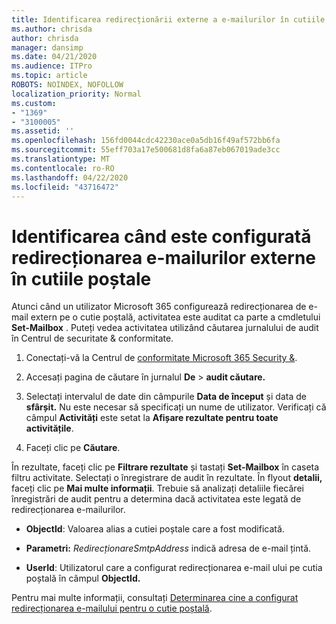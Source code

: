 ```yaml
---
title: Identificarea redirecționării externe a e-mailurilor în cutiile poștale în jurnalele de audit
ms.author: chrisda
author: chrisda
manager: dansimp
ms.date: 04/21/2020
ms.audience: ITPro
ms.topic: article
ROBOTS: NOINDEX, NOFOLLOW
localization_priority: Normal
ms.custom:
- "1369"
- "3100005"
ms.assetid: ''
ms.openlocfilehash: 156fd0044cdc42230ace0a5db16f49af572bb6fa
ms.sourcegitcommit: 55eff703a17e500681d8fa6a87eb067019ade3cc
ms.translationtype: MT
ms.contentlocale: ro-RO
ms.lasthandoff: 04/22/2020
ms.locfileid: "43716472"
---
```

# <a name="identify-when-external-email-forwarding-is-configured-on-mailboxes"></a>Identificarea când este configurată redirecționarea e-mailurilor externe în cutiile poștale

Atunci când un utilizator Microsoft 365 configurează redirecționarea de e-mail extern pe o cutie poștală, activitatea este auditat ca parte a cmdletului **Set-Mailbox** . Puteți vedea activitatea utilizând căutarea jurnalului de audit în Centrul de securitate & conformitate.

1. Conectați-vă la Centrul de [conformitate Microsoft 365 Security &](https://protection.office.com/).

2. Accesați pagina de căutare în jurnalul **De** > **audit căutare.**

3. Selectați intervalul de date din câmpurile **Data de început** și data de **sfârșit.** Nu este necesar să specificați un nume de utilizator. Verificați că câmpul **Activități** este setat la **Afișare rezultate pentru toate activitățile**.

4. Faceți clic pe **Căutare**.

În rezultate, faceți clic pe **Filtrare rezultate** și tastați **Set-Mailbox** în caseta filtru activitate. Selectați o înregistrare de audit în rezultate. În flyout **detalii,** faceți clic pe **Mai multe informații**. Trebuie să analizați detaliile fiecărei înregistrări de audit pentru a determina dacă activitatea este legată de redirecționarea e-mailurilor.

- **ObjectId**: Valoarea alias a cutiei poștale care a fost modificată.

- **Parametri:** _RedirecționareSmtpAddress_ indică adresa de e-mail țintă.

- **UserId**: Utilizatorul care a configurat redirecționarea e-mail ului pe cutia poștală în câmpul **ObjectId.**

Pentru mai multe informații, consultați [Determinarea cine a configurat redirecționarea e-mailului pentru o cutie poștală](https://docs.microsoft.com/office365/securitycompliance/auditing-troubleshooting-scenarios#determining-who-set-up-email-forwarding-for-a-mailbox).
